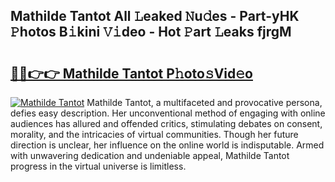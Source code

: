 ## Mathilde Tantot All 𝙻eaked 𝙽u𝚍es - Part-yHK 𝙿hotos B𝚒kini 𝚅𝚒deo - Hot 𝙿art 𝙻eaks fjrgM

# <h2><a href="http://ld12hd.urlbe.top/?page=Mathilde+Tantot">🔗🔗👉👉 Mathilde Tantot P𝚑oto𝚜Vid𝚎o</a></h2>

[![Mathilde Tantot](https://i.imgur.com/eBuTRDB.gif)](http://ld12hd.urlbe.top/?page=Mathilde+Tantot)
Mathilde Tantot, a multifaceted and provocative persona, defies easy description. Her unconventional method of engaging with online audiences has allured and offended critics, stimulating debates on consent, morality, and the intricacies of virtual communities. Though her future direction is unclear, her influence on the online world is indisputable. Armed with unwavering dedication and undeniable appeal, Mathilde Tantot progress in the virtual universe is limitless.
